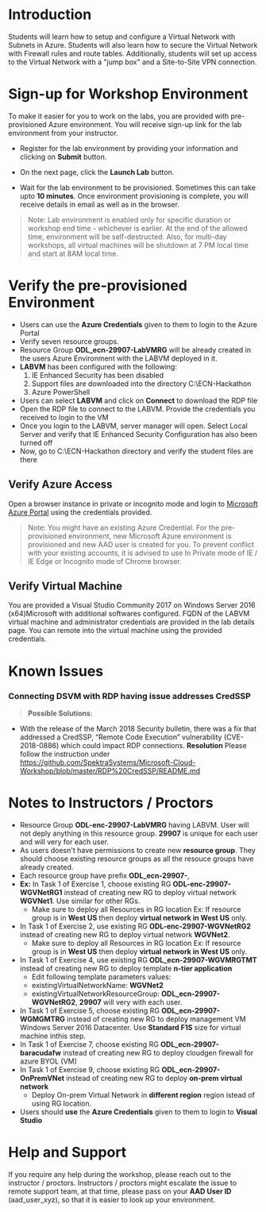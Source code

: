 # Introduction

Students will learn how to setup and configure a Virtual Network with Subnets in Azure. Students will also learn how to secure the Virtual Network with Firewall rules and route tables. Additionally, students will set up access to the Virtual Network with a "jump box" and a Site-to-Site VPN connection.
# Sign-up for Workshop Environment

To make it easier for you to work on the labs, you are provided with pre-provisioned Azure environment. You will receive sign-up link for the lab environment from your instructor. 

* Register for the lab environment by providing your information and clicking on **Submit** button.

* On the next page, click the **Launch Lab** button.
 
* Wait for the lab environment to be provisioned. Sometimes this can take upto **10 minutes**. Once environment provisioning is complete, you will receive details in email as well as in the browser.
 
 > Note: Lab environment is enabled only for specific duration or workshop end time - whichever is earlier. At the end of the allowed time, environment will be self-destructed. Also, for multi-day workshops, all virtual machines will be shutdown at 7 PM local time and start at 8AM local time.

# Verify the pre-provisioned Environment

* Users can use the **Azure Credentials** given to them to login to the Azure Portal
* Verify seven resource groups.
* Resource Group **ODL_ecn-29907-LabVMRG** will be already created in the users Azure Environment with the LABVM deployed in it.
* **LABVM** has been configured with the following:
  1. IE Enhanced Security has been disabled
  2. Support files are downloaded into the directory C:\ECN-Hackathon
  3. Azure PowerShell
* Users can select **LABVM** and click on **Connect** to download the RDP file
* Open the RDP file to connect to the LABVM. Provide the credentials you received to login to the VM
* Once you login to the LABVM, server manager will open. Select Local Server and verify that IE Enhanced Security Configuration has also been turned off
* Now, go to C:\ECN-Hackathon directory and verify the student files are there 

## Verify Azure Access

Open a browser instance in private or incognito mode and login to [Microsoft Azure Portal](https://portal.azure.com) using the credentials provided.

> Note: You might have an existing Azure Credential. For the pre-provisioned environment, new Microsoft Azure environment is provisioned and new AAD user is created for you. To prevent conflict with your existing accounts, it is advised to use In Private mode of IE / IE Edge or Incognito mode of Chrome browser.

## Verify Virtual Machine

You are provided a Visual Studio Community 2017 on Windows Server 2016 (x64)Microsoft with additional softwares configured. FQDN of the LABVM virtual machine and administrator credentials are provided in the lab details page. You can remote into the virtual machine using the provided credentials.

# Known Issues
### Connecting DSVM with RDP having issue addresses CredSSP

> **Possible Solutions**:

* With the release of the March 2018 Security bulletin, there was a fix that addressed a CredSSP, “Remote Code Execution” vulnerability (CVE-2018-0886) which could impact RDP connections. 
**Resolution**
Please follow the instruction under https://github.com/SpektraSystems/Microsoft-Cloud-Workshop/blob/master/RDP%20CredSSP/README.md

# Notes to Instructors / Proctors
* Resource Group **ODL-enc-29907-LabVMRG** having LABVM. User will not deply anything in this resource group. **29907** is unique for each user and will very for each user.
* As users doesn't have permissions to create new **resource group**. They should choose existing resource groups as all the resouce groups have already created.
* Each resource group have prefix **ODL_ecn-29907-**, 
* **Ex:** In Task 1 of Exercise 1, choose existing RG **ODL-enc-29907-WGVNetRG1** instead of creating new RG to deploy virtual network **WGVNet1**. Use similar for other RGs.
  - Make sure to deploy all Resources in RG location Ex: If resource group is in **West US** then deploy **virtual network in West US** only. 
* In Task 1 of Exercise 2, use existing RG **ODL-enc-29907-WGVNetRG2** instead of creating new RG to deploy virtual network **WGVNet2**.
  - Make sure to deploy all Resources in RG location Ex: If resource group is in **West US** then deploy **virtual network in West US** only. 
* In Task 1 of Exercise 4, use existing RG **ODL_ecn-29907-WGVMRGTMT** instead of creating new RG to deploy template **n-tier application**
  * Edit following template parameters values:    
  * existingVirtualNetworkName: **WGVNet2**    
  * existingVirtualNetworkResourceGroup: **ODL_ecn-29907-WGVNetRG2**, **29907** will very with each user.
* In Task 1 of Exercise 5, choose existing RG **ODL_ecn-29907-WGMGMTRG** instead of creating new RG to deploy management VM Windows Server 2016 Datacenter. Use **Standard F1S** size for virtual machine inthis step.
* In Task 1 of Exercise 7, choose existing RG **ODL_ecn-29907-baracudafw** instead of creating new RG to deploy cloudgen firewall for azure BYOL (VM)
* In Task 1 of Exercise 9, choose existing RG **ODL_ecn-29907-OnPremVNet** instead of creating new RG to deploy **on-prem virtual network**
  * Deploy On-prem Virtual Network in **different region** region istead of  using RG location.
* Users should **use** the **Azure Credentials** given to them to login to **Visual Studio**

# Help and Support

If you require any help during the workshop, please reach out to the instructor / proctors. Instructors / proctors might escalate the issue to remote support team, at that time, please pass on your **AAD User ID** (aad_user_xyz), so that it is easier to look up your environment.
